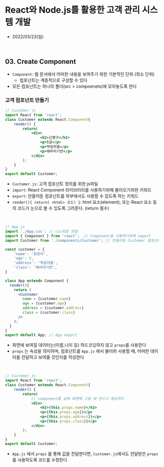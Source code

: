 # React와 Node.js를 활용한 고객 관리 시스템 개발
- 2022/03/23(일)

<br>


## 03. Create Component
- `Component`: 웹 문서에서 어떠한 내용을 보여주기 위한 기본적인 단위 (최소 단위)
    - 컴포넌트는 계층적으로 구성할 수 있다
- 모든 컴포넌트는 하나의 폴더(src > compoenets)에 모아놓도록 한다 

### 고객 컴포넌트 만들기  
```jsx
// Cusotmer.js
import React from 'react';
class Customer extends React.Component{
    render() {
        return(
            <div>
                <h2>신짱구</h2>
                <p>5살</p>
                <p>떡잎마을</p>
                <p>해바라기반</p>
            </div>
        );
    }
}
export default Customer;
```
- `Customer.js`: 고객 컴포넌트 정의를 위한 js파일
- `import`: React Component 라이브러리를 사용하기위해 불러오기위한 키워드
- `export`: 만들어둔 컴포넌트를 외부에서도 사용할 수 있도록 하는 키워드
- `render(){ return( <html> 코드) }`: html 요소(element), 또는 React 요소 등의 코드가 눈으로 볼 수 있도록 그려준다. (return 필수)

<br>

```jsx
// App.js
import './App.css'; // css파일 연결
import { Component } from 'react';  // Component을 사용하기위헤 import
import Customer from './components/Customer'; // 만들어둔 Customer 컴포넌트 사용을 위한 import 

const customer = {
    'name': '한유리',
    'age': 5,
    'address': '떡잎마을',
    'class': '해바라기반',
}

class App extends Component {
  render(){
    return (
      <Customer
        name = {customer.name}
        age = {customer.age}
        address = {customer.address}
        class = {customer.class}
      />
    );
  }
}
export default App; // App export
```
- 화면에 보여질 데이터는(이름,나이 등) 하드코딩하지 않고 `props`를 사용한다 
- `props` 는 속성을 의미하며, 컴포넌트를 `App.js` 에서 불러와 사용할 때, 어떠한 데이터를 전달하고 보여줄 것인지를 작성한다

<br>

```jsx
// Customer.js
import React from 'react';
class Customer extends React.Component{
    render() {
        return(
            // component를 실제 화면에 그릴 때 반드시 필요하다
            <div>
                <h2>{this.props.name}</h2>
                <p>{this.props.age}}</p>
                <p>{this.props.address}}</p>
                <p>{this.props.class}}</p>
            </div>
        );
    }
}
export default Customer;
```
- `App.js` 에서 `props` 를 통해 값을 전달한다면, `Customer.js`에서도 전달받은 `props` 를 사용하도록 코드를 수정한다
